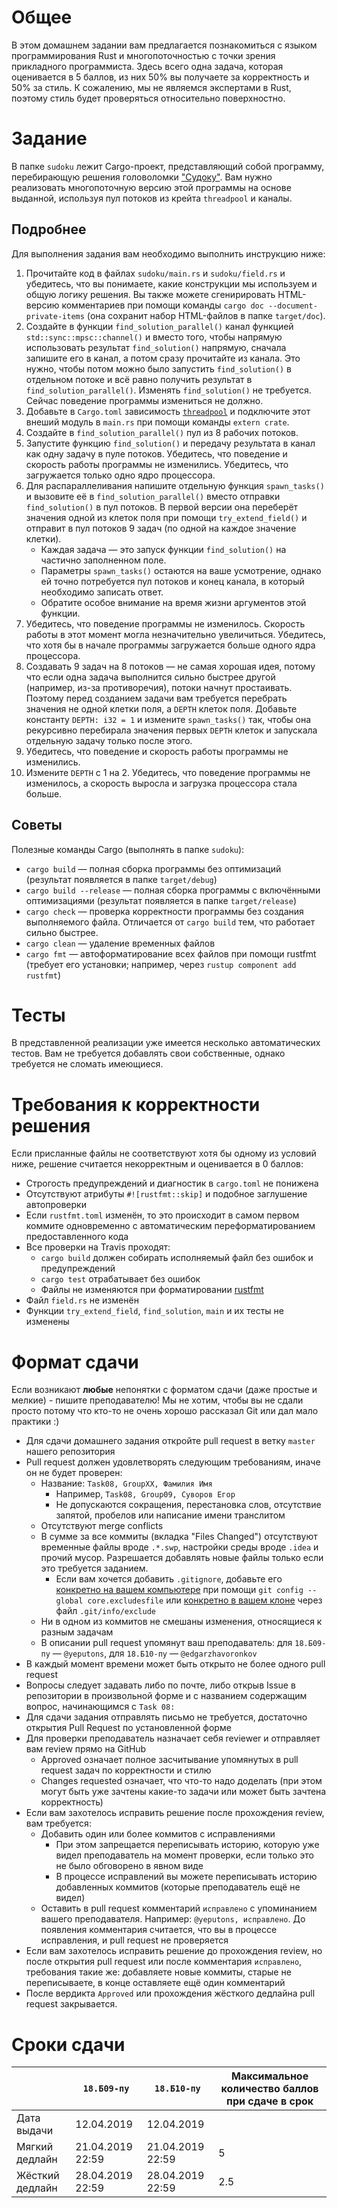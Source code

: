 # Общее

В этом домашнем задании вам предлагается познакомиться с языком программирования Rust и многопоточностью с точки зрения прикладного программиста.
Здесь всего одна задача, которая оценивается в 5 баллов, из них 50% вы получаете за корректность и 50% за стиль.
К сожалению, мы не являемся экспертами в Rust, поэтому стиль будет проверяться относительно поверхностно.

# Задание

В папке `sudoku` лежит Cargo-проект, представляющий собой программу, перебирающую решения головоломки ["Судоку"](https://ru.wikipedia.org/wiki/%D0%A1%D1%83%D0%B4%D0%BE%D0%BA%D1%83).
Вам нужно реализовать многопоточную версию этой программы на основе выданной, используя пул потоков из крейта `threadpool` и каналы.

## Подробнее

Для выполнения задания вам необходимо выполнить инструкцию ниже:

1. Прочитайте код в файлах `sudoku/main.rs` и `sudoku/field.rs` и убедитесь, что вы понимаете, какие конструкции мы используем и общую логику решения.
   Вы также можете сгенирировать HTML-версию комментариев при помощи команды `cargo doc --document-private-items`
   (она сохранит набор HTML-файлов в папке `target/doc`).
2. Создайте в функции `find_solution_parallel()` канал функцией `std::sync::mpsc::channel()` и вместо того,
   чтобы напрямую использовать результат `find_solution()` напрямую, сначала запишите его
   в канал, а потом сразу прочитайте из канала.
   Это нужно, чтобы потом можно было запустить `find_solution()` в отдельном потоке и
   всё равно получить результат в `find_solution_parallel()`.
   Изменять `find_solution()` не требуется.
   Сейчас поведение программы измениться не должно.
3. Добавьте в `Cargo.toml` зависимость [`threadpool`](https://docs.rs/threadpool/1.7.1/threadpool/) и подключите этот внеший модуль в `main.rs`
   при помощи команды `extern crate`.
4. Создайте в `find_solution_parallel()` пул из 8 рабочих потоков.
5. Запустите функцию `find_solution()` и передачу результата в канал как одну задачу в пуле потоков.
   Убедитесь, что поведение и скорость работы программы не изменились.
   Убедитесь, что загружается только одно ядро процессора.
6. Для распараллеливания напишите отдельную функция `spawn_tasks()` и вызовите её в `find_solution_parallel()` вместо отправки `find_solution()` в пул потоков.
   В первой версии она переберёт значения одной из клеток поля при помощи `try_extend_field()` и
   отправит в пул потоков 9 задач (по одной на каждое значение клетки).
   * Каждая задача — это запуск функции `find_solution()` на частично заполненном поле.
   * Параметры `spawn_tasks()` остаются на ваше усмотрение, однако ей точно потребуется пул потоков и конец канала, в который необходимо записать ответ.
   * Обратите особое внимание на время жизни аргументов этой функции.
7. Убедитесь, что поведение программы не изменилось.
   Скорость работы в этот момент могла незначительно увеличиться.
   Убедитесь, что хотя бы в начале программы загружается больше одного ядра процессора.
8. Создавать 9 задач на 8 потоков — не самая хорошая идея, потому что
   если одна задача выполнится сильно быстрее другой (например, из-за противоречия), потоки начнут простаивать.
   Поэтому перед созданием задачи вам требуется перебрать значения не одной клетки поля,
   а `DEPTH` клеток поля.
   Добавьте константу `DEPTH: i32 = 1` и измените `spawn_tasks()` так, чтобы она
   рекурсивно перебирала значения первых `DEPTH` клеток и запускала отдельную задачу
   только после этого.
9. Убедитесь, что поведение и скорость работы программы не изменились.
10. Измените `DEPTH` с 1 на 2.
    Убедитесь, что поведение программы не изменилось,
    а скорость выросла и загрузка процессора стала больше.

## Советы
Полезные команды Cargo (выполнять в папке `sudoku`):
* `cargo build` — полная сборка программы без оптимизаций (результат появляется в папке `target/debug`)
* `cargo build --release` — полная сборка программы с включёнными оптимизациями  (результат появляется в папке `target/release`)
* `cargo check` — проверка корректности программы без создания выполняемого файла.
      Отличается от `cargo build` тем, что работает сильно быстрее.
* `cargo clean` — удаление временных файлов
* `cargo fmt` — автоформатирование всех файлов при помощи rustfmt (требует его установки; например, через `rustup component add rustfmt`)

# Тесты

В представленной реализации уже имеется несколько автоматических тестов.
Вам не требуется добавлять свои собственные, однако требуется не сломать имеющиеся.

# Требования к корректности решения

Если присланные файлы не соответствуют хотя бы одному из условий ниже, решение считается некорректным и оценивается в 0 баллов:

* Строгость предупреждений и диагностик в `cargo.toml` не понижена
* Отсутствуют атрибуты `#![rustfmt::skip]` и подобное заглушение автопроверки
* Если `rustfmt.toml` изменён, то это происходит в самом первом коммите одновременно с автоматическим переформатированием предоставленного кода
* Все проверки на Travis проходят:
  * `cargo build` должен собирать исполняемый файл без ошибок и предупреждений
  * `cargo test` отрабатывает без ошибок
  * Файлы не изменяются при форматировании [rustfmt](https://github.com/rust-lang/rustfmt)
* Файл `field.rs` не изменён
* Функции `try_extend_field`, `find_solution`, `main` и их тесты не изменены

# Формат сдачи
Если возникают **любые** непонятки с форматом сдачи (даже простые и мелкие) - пишите преподавателю!
Мы не хотим, чтобы вы не сдали просто потому что кто-то не очень хорошо рассказал Git или дал мало практики :)

* Для сдачи домашнего задания откройте pull request в ветку `master` нашего репозитория
* Pull request должен удовлетворять следующим требованиям, иначе он не будет проверен:
  * Название: `Task08, GroupXX, Фамилия Имя`
    * Например, `Task08, Group09, Суворов Егор`
    * Не допускаются сокращения, перестановка слов, отсутствие запятой, пробелов или написание имени транслитом
  * Отсутствуют merge conflicts
  * В сумме за все коммиты (вкладка "Files Changed") отсутствуют временные файлы вроде `.*.swp`, настройки среды вроде `.idea` и прочий мусор.
    Разрешается добавлять новые файлы только если это требуется заданием.
    * Если вам хочется добавить `.gitignore`, добавьте его [конкретно на вашем компьютере](https://help.github.com/en/articles/ignoring-files#create-a-global-gitignore)
      при помощи `git config --global core.excludesfile` или [конкретно в вашем клоне](https://help.github.com/en/articles/ignoring-files#explicit-repository-excludes)
      через файл `.git/info/exclude`
  * Ни в одном из коммитов не смешаны изменения, относящиеся к разным задачам
  * В описании pull request упомянут ваш преподаватель:
    для `18.Б09-пу` — `@yeputons`, для `18.Б10-пу` — `@edgarzhavoronkov`
* В каждый момент времени может быть открыто не более одного pull request
* Вопросы следует задавать либо по почте, либо открыв Issue в репозитории в произвольной форме и с названием содержащим вопрос, начинающимся с `Task 08:`
* Для сдачи задания отправлять письмо не требуется, достаточно открытия Pull Request по установленной форме
* Для проверки преподаватель назначает себя reviewer и отправляет вам review прямо на GitHub
  * Approved означает полное засчитывание упомянутых в pull request задач по корректности и стилю
  * Changes requested означает, что что-то надо доделать (при этом могут быть уже зачтены какие-то задачи или может быть зачтена корректность)
* Если вам захотелось исправить решение после прохождения review, вам требуется:
  * Добавить один или более коммитов с исправлениями
    * При этом запрещается переписывать историю, которую уже видел преподаватель на момент проверки, если только это не было обговорено в явном виде
    * В процессе исправлений вы можете переписывать историю добавленных коммитов (которые преподаватель ещё не видел)
  * Оставить в pull request комментарий `исправлено` с упоминанием вашего преподавателя.
    Например: `@yeputons, исправлено`.
    До появления комментария считается, что вы в процессе исправления, и pull request не проверяется
* Если вам захотелось исправить решение до прохождения review, но после открытия pull request или после комментария `исправлено`,
  требования такие же: добавляете новые коммиты, старые не переписываете, в конце оставляете ещё один комментарий
* После вердикта `Approved` или прохождения жёсткого дедлайна pull request закрывается.

# Сроки сдачи
|   | `18.Б09-пу` | `18.Б10-пу` |Максимальное количество баллов при сдаче в срок
|---|---|---|---|
|Дата выдачи|12.04.2019|12.04.2019||
|Мягкий дедлайн|21.04.2019 22:59|21.04.2019 22:59|5|
|Жёсткий дедлайн|28.04.2019 22:59|28.04.2019 22:59|2.5|
